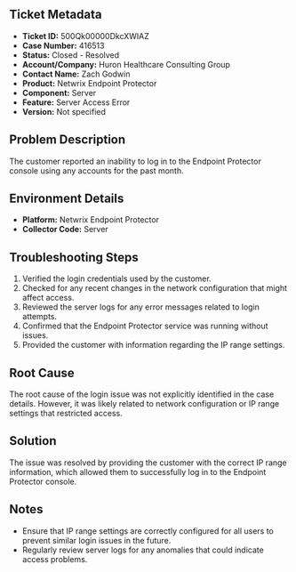 ## Ticket Metadata
- **Ticket ID:** 500Qk00000DkcXWIAZ
- **Case Number:** 416513
- **Status:** Closed - Resolved
- **Account/Company:** Huron Healthcare Consulting Group
- **Contact Name:** Zach Godwin
- **Product:** Netwrix Endpoint Protector
- **Component:** Server
- **Feature:** Server Access Error
- **Version:** Not specified

## Problem Description
The customer reported an inability to log in to the Endpoint Protector console using any accounts for the past month.

## Environment Details
- **Platform:** Netwrix Endpoint Protector
- **Collector Code:** Server

## Troubleshooting Steps
1. Verified the login credentials used by the customer.
2. Checked for any recent changes in the network configuration that might affect access.
3. Reviewed the server logs for any error messages related to login attempts.
4. Confirmed that the Endpoint Protector service was running without issues.
5. Provided the customer with information regarding the IP range settings.

## Root Cause
The root cause of the login issue was not explicitly identified in the case details. However, it was likely related to network configuration or IP range settings that restricted access.

## Solution
The issue was resolved by providing the customer with the correct IP range information, which allowed them to successfully log in to the Endpoint Protector console.

## Notes
- Ensure that IP range settings are correctly configured for all users to prevent similar login issues in the future.
- Regularly review server logs for any anomalies that could indicate access problems.
